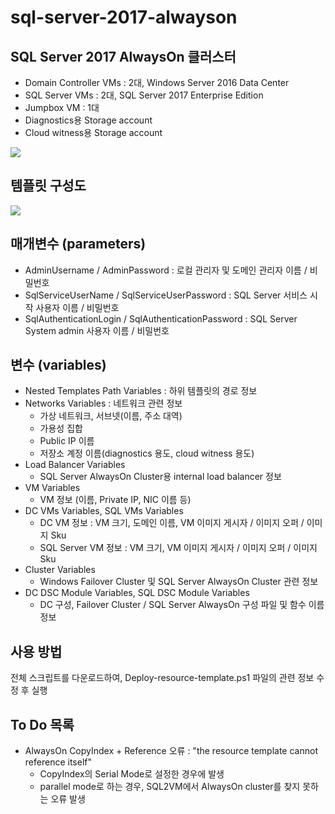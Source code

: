 # sql-server-2017-alwayson

## SQL Server 2017 AlwaysOn 클러스터

* Domain Controller VMs : 2대, Windows Server 2016 Data Center
* SQL Server VMs : 2대, SQL Server 2017 Enterprise Edition
* Jumpbox VM : 1대
* Diagnostics용 Storage account 
* Cloud witness용 Storage account

![](https://jyseongfileshare.blob.core.windows.net/images/CIL-AOAG-services.png)

## 템플릿 구성도

![](https://jyseongfileshare.blob.core.windows.net/images/CIL-AOAG-template.png)

## 매개변수 (parameters)
* AdminUsername / AdminPassword : 로컬 관리자 및 도메인 관리자 이름 / 비밀번호
* SqlServiceUserName / SqlServiceUserPassword : SQL Server 서비스 시작 사용자 이름 / 비밀번호
* SqlAuthenticationLogin / SqlAuthenticationPassword : SQL Server System admin 사용자 이름 / 비밀번호

## 변수 (variables)
* Nested Templates Path Variables : 하위 템플릿의 경로 정보
* Networks Variables : 네트워크 관련 정보
    * 가상 네트워크, 서브넷(이름, 주소 대역)
    * 가용성 집합
    * Public IP 이름
    * 저장소 계정 이름(diagnostics 용도, cloud witness 용도)
* Load Balancer Variables
    * SQL Server AlwaysOn Cluster용 internal load balancer 정보
* VM Variables
    * VM 정보 (이름, Private IP, NIC 이름 등)
* DC VMs Variables, SQL VMs Variables
    * DC VM 정보 : VM 크기, 도메인 이름, VM 이미지 게시자 / 이미지 오퍼 / 이미지 Sku
    * SQL Server VM 정보 : VM 크기, VM 이미지 게시자 / 이미지 오퍼 / 이미지 Sku
* Cluster Variables
    * Windows Failover Cluster 및 SQL Server AlwaysOn Cluster 관련 정보
* DC DSC Module Variables, SQL DSC Module Variables
    * DC 구성, Failover Cluster / SQL Server AlwaysOn 구성 파일 및 함수 이름 정보

## 사용 방법
전체 스크립트를 다운로드하여, Deploy-resource-template.ps1 파일의 관련 정보 수정 후 실행

## To Do 목록
* AlwaysOn CopyIndex + Reference 오류 : "the resource template cannot reference itself"
    * CopyIndex의 Serial Mode로 설정한 경우에 발생
    * parallel mode로 하는 경우, SQL2VM에서 AlwaysOn cluster를 찾지 못하는 오류 발생
